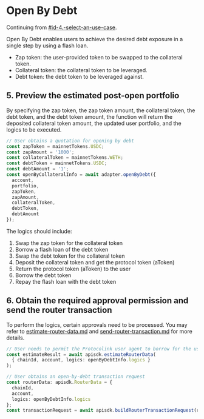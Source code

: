 # Open By Debt

Continuing from [#id-4.-select-an-use-case](./#id-4.-select-an-use-case "mention").

Open By Debt enables users to achieve the desired debt exposure in a single step by using a flash loan.

* Zap token: the user-provided token to be swapped to the collateral token.
* Collateral token: the collateral token to be leveraged.
* Debt token: the debt token to be leveraged against.

## 5. Preview the estimated post-open portfolio

By specifying the zap token, the zap token amount, the collateral token, the debt token, and the debt token amount, the function will return the deposited collateral token amount, the updated user portfolio, and the logics to be executed.

```typescript
// User obtains a quotation for opening by debt
const zapToken = mainnetTokens.USDC;
const zapAmount = '1000';
const collateralToken = mainnetTokens.WETH;
const debtToken = mainnetTokens.USDC;
const debtAmount = '1';
const openByCollateralInfo = await adapter.openByDebt({
  account,
  portfolio,
  zapToken,
  zapAmount,
  collateralToken,
  debtToken,
  debtAmount
});
```

The logics should include:

1. Swap the zap token for the collateral token
2. Borrow a flash loan of the debt token
3. Swap the debt token for the collateral token
4. Deposit the collateral token and get the protocol token (aToken)
5. Return the protocol token (aToken) to the user
6. Borrow the debt token
7. Repay the flash loan with the debt token

## 6. Obtain the required approval permission and send the router transaction

To perform the logics, certain approvals need to be processed. You may refer to [estimate-router-data.md](../../protocolink-sdk/estimate-router-data.md "mention") and [send-router-transaction.md](../../protocolink-sdk/send-router-transaction.md "mention") for more details.

```typescript
// User needs to permit the Protocolink user agent to borrow for the user
const estimateResult = await apisdk.estimateRouterData(
  { chainId, account, logics: openByDebtInfo.logics }
);

// User obtains an open-by-debt transaction request
const routerData: apisdk.RouterData = {
  chainId,
  account,
  logics: openByDebtInfo.logics
};
const transactionRequest = await apisdk.buildRouterTransactionRequest(routerData);
```
